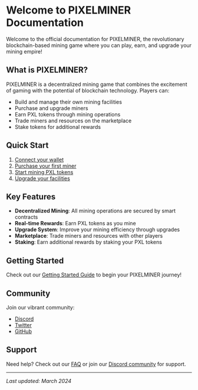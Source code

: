 # Welcome to PIXELMINER Documentation

Welcome to the official documentation for PIXELMINER, the revolutionary blockchain-based mining game where you can play, earn, and upgrade your mining empire!

## What is PIXELMINER?

PIXELMINER is a decentralized mining game that combines the excitement of gaming with the potential of blockchain technology. Players can:

- Build and manage their own mining facilities
- Purchase and upgrade miners
- Earn PXL tokens through mining operations
- Trade miners and resources on the marketplace
- Stake tokens for additional rewards

## Quick Start

1. [Connect your wallet](/guide/getting-started.md#connecting-your-wallet)
2. [Purchase your first miner](/guide/mining-basics.md#purchasing-miners)
3. [Start mining PXL tokens](/guide/mining-basics.md#mining-mechanics)
4. [Upgrade your facilities](/guide/facilities.md#upgrading-facilities)

## Key Features

- **Decentralized Mining**: All mining operations are secured by smart contracts
- **Real-time Rewards**: Earn PXL tokens as you mine
- **Upgrade System**: Improve your mining efficiency through upgrades
- **Marketplace**: Trade miners and resources with other players
- **Staking**: Earn additional rewards by staking your PXL tokens

## Getting Started

Check out our [Getting Started Guide](/guide/getting-started.md) to begin your PIXELMINER journey!

## Community

Join our vibrant community:
- [Discord](https://discord.gg/pixelminer)
- [Twitter](https://twitter.com/pixelminer)
- [GitHub](https://github.com/posgame3/web3miner)

## Support

Need help? Check out our [FAQ](/community/faq.md) or join our [Discord community](/community/discord.md) for support.

---

*Last updated: March 2024* 